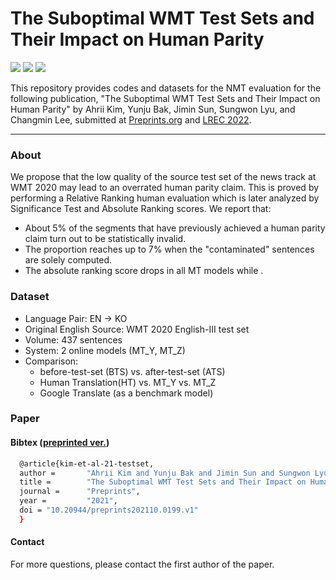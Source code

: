 # The Suboptimal WMT Test Sets and Their Impact on Human Parity
<img src="https://img.shields.io/badge/Python-3766AB?style=flat-square&logo=Python&logoColor=white"/></a>
<img src="https://img.shields.io/badge/Kakao-FFCD00?style=flat-square&logo=Kakao&logoColor=black"/></a>
<img src="https://img.shields.io/apm/l/vim-mode"/></a>

                                                                                               

This repository provides codes and datasets for the NMT evaluation for the following publication, "The Suboptimal WMT Test Sets and Their Impact on Human Parity" by Ahrii Kim, Yunju Bak, Jimin Sun, Sungwon Lyu, and Changmin Lee, submitted at [Preprints.org](https://www.preprints.org) and [LREC 2022](https://lrec2022.lrec-conf.org/en/).

-----
### About
We propose that the low quality of the source test set of the news track at WMT 2020 may lead to an overrated human parity claim. This is proved by performing a Relative Ranking human evaluation which is later analyzed by Significance Test and Absolute Ranking scores. We report that:
   - About 5% of the segments that have previously achieved a human parity claim turn out to be statistically invalid.
   - The proportion reaches up to 7% when the "contaminated" sentences are solely computed.
   - The absolute ranking score drops in all MT models while .


### Dataset
- Language Pair: EN -> KO
- Original English Source: WMT 2020 English-III test set
- Volume: 437 sentences
- System: 2 online models (MT_Y, MT_Z)
- Comparison: 
   - before-test-set (BTS) vs. after-test-set (ATS)
   - Human Translation(HT) vs. MT_Y vs. MT_Z
   - Google Translate (as a benchmark model)
 

### Paper 

#### Bibtex ([preprinted ver.](https://www.preprints.org/manuscript/202110.0199/v1))
```sh
  @article{kim-et-al-21-testset,
  author =       "Ahrii Kim and Yunju Bak and Jimin Sun and Sungwon Lyu and Changmin Lee",
  title =        "The Suboptimal WMT Test Sets and Their Impact on Human Parity",
  journal =      "Preprints",
  year =         "2021",
  doi = "10.20944/preprints202110.0199.v1"
  }
```

 
#### Contact
For more questions, please contact the first author of the paper.



  
  

